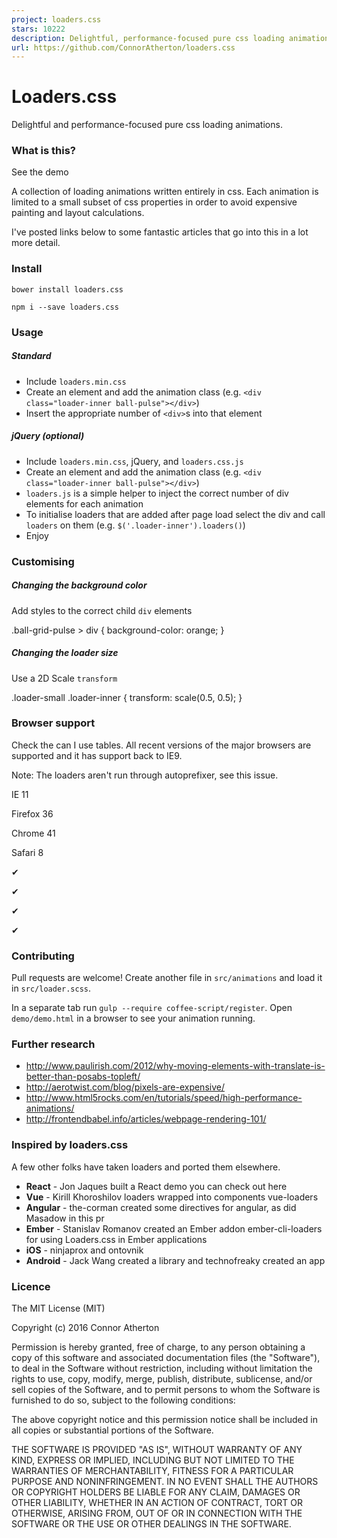 ```yaml
---
project: loaders.css
stars: 10222
description: Delightful, performance-focused pure css loading animations.
url: https://github.com/ConnorAtherton/loaders.css
---
```


Loaders.css
===========

Delightful and performance-focused pure css loading animations.

### What is this?

See the demo

A collection of loading animations written entirely in css. Each animation is limited to a small subset of css properties in order to avoid expensive painting and layout calculations.

I've posted links below to some fantastic articles that go into this in a lot more detail.

### Install

```
bower install loaders.css
```

```
npm i --save loaders.css
```

### Usage

##### Standard

-   Include `loaders.min.css`
-   Create an element and add the animation class (e.g. `<div class="loader-inner ball-pulse"></div>`)
-   Insert the appropriate number of `<div>`s into that element

##### jQuery (optional)

-   Include `loaders.min.css`, jQuery, and `loaders.css.js`
-   Create an element and add the animation class (e.g. `<div class="loader-inner ball-pulse"></div>`)
-   `loaders.js` is a simple helper to inject the correct number of div elements for each animation
-   To initialise loaders that are added after page load select the div and call `loaders` on them (e.g. `$('.loader-inner').loaders()`)
-   Enjoy

### Customising

##### Changing the background color

Add styles to the correct child `div` elements

.ball-grid-pulse \> div {
  background-color: orange;
}

##### Changing the loader size

Use a 2D Scale `transform`

.loader-small .loader-inner {
  transform: scale(0.5, 0.5);
}

### Browser support

Check the can I use tables. All recent versions of the major browsers are supported and it has support back to IE9.

Note: The loaders aren't run through autoprefixer, see this issue.

IE 11

Firefox 36

Chrome 41

Safari 8

✔

✔

✔

✔

### Contributing

Pull requests are welcome! Create another file in `src/animations` and load it in `src/loader.scss`.

In a separate tab run `gulp --require coffee-script/register`. Open `demo/demo.html` in a browser to see your animation running.

### Further research

-   http://www.paulirish.com/2012/why-moving-elements-with-translate-is-better-than-posabs-topleft/
-   http://aerotwist.com/blog/pixels-are-expensive/
-   http://www.html5rocks.com/en/tutorials/speed/high-performance-animations/
-   http://frontendbabel.info/articles/webpage-rendering-101/

### Inspired by loaders.css

A few other folks have taken loaders and ported them elsewhere.

-   **React** - Jon Jaques built a React demo you can check out here
-   **Vue** - Kirill Khoroshilov loaders wrapped into components vue-loaders
-   **Angular** - the-corman created some directives for angular, as did Masadow in this pr
-   **Ember** - Stanislav Romanov created an Ember addon ember-cli-loaders for using Loaders.css in Ember applications
-   **iOS** - ninjaprox and ontovnik
-   **Android** - Jack Wang created a library and technofreaky created an app

### Licence

The MIT License (MIT)

Copyright (c) 2016 Connor Atherton

Permission is hereby granted, free of charge, to any person obtaining a copy of this software and associated documentation files (the "Software"), to deal in the Software without restriction, including without limitation the rights to use, copy, modify, merge, publish, distribute, sublicense, and/or sell copies of the Software, and to permit persons to whom the Software is furnished to do so, subject to the following conditions:

The above copyright notice and this permission notice shall be included in all copies or substantial portions of the Software.

THE SOFTWARE IS PROVIDED "AS IS", WITHOUT WARRANTY OF ANY KIND, EXPRESS OR IMPLIED, INCLUDING BUT NOT LIMITED TO THE WARRANTIES OF MERCHANTABILITY, FITNESS FOR A PARTICULAR PURPOSE AND NONINFRINGEMENT. IN NO EVENT SHALL THE AUTHORS OR COPYRIGHT HOLDERS BE LIABLE FOR ANY CLAIM, DAMAGES OR OTHER LIABILITY, WHETHER IN AN ACTION OF CONTRACT, TORT OR OTHERWISE, ARISING FROM, OUT OF OR IN CONNECTION WITH THE SOFTWARE OR THE USE OR OTHER DEALINGS IN THE SOFTWARE.
